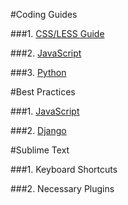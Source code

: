 #Coding Guides

###1. [CSS/LESS Guide](style-guides/blob/master/CSS.md)

###2. [JavaScript](style-guides/blob/master/js.md)

###3. [Python](style-guides/blob/master/python.md)

#Best Practices

###1. [JavaScript](best-practices/blob/master/js.md)

###2. [Django](http://lincolnloop.com/django-best-practices/index.html)

#Sublime Text

###1. Keyboard Shortcuts

###2. Necessary Plugins

